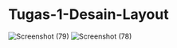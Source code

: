 # Tugas-1-Desain-Layout
![Screenshot (79)](https://user-images.githubusercontent.com/72422209/114344513-2ac0c280-9b8a-11eb-933c-a894f760d77e.png)
![Screenshot (78)](https://user-images.githubusercontent.com/72422209/114344518-2bf1ef80-9b8a-11eb-9c50-cadf4d7ba183.png)
